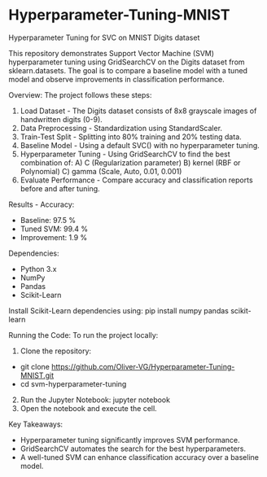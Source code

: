 # Hyperparameter-Tuning-MNIST
Hyperparameter Tuning for SVC on MNIST Digits dataset

This repository demonstrates Support Vector Machine (SVM) hyperparameter tuning using GridSearchCV on the Digits dataset from sklearn.datasets. The goal is to compare a baseline model with a tuned model and observe improvements in classification performance.

Overview:
The project follows these steps:
1. Load Dataset - The Digits dataset consists of 8x8 grayscale images of handwritten digits (0-9).
2. Data Preprocessing - Standardization using StandardScaler.
3. Train-Test Split - Splitting into 80% training and 20% testing data.
4. Baseline Model - Using a default SVC() with no hyperparameter tuning.
5. Hyperparameter Tuning - Using GridSearchCV to find the best combination of:
A) C (Regularization parameter)
B) kernel (RBF or Polynomial)
C) gamma (Scale, Auto, 0.01, 0.001)
6. Evaluate Performance - Compare accuracy and classification reports before and after tuning.

Results - Accuracy:
- Baseline: 97.5 % 
- Tuned SVM: 99.4 %
- Improvement: 1.9 %

Dependencies:
- Python 3.x
- NumPy
- Pandas
- Scikit-Learn

Install Scikit-Learn dependencies using:
pip install numpy pandas scikit-learn

Running the Code:
To run the project locally:
1. Clone the repository:
- git clone https://github.com/Oliver-VG/Hyperparameter-Tuning-MNIST.git
- cd svm-hyperparameter-tuning
2. Run the Jupyter Notebook:
jupyter notebook
3. Open the notebook and execute the cell.

Key Takeaways:
- Hyperparameter tuning significantly improves SVM performance.
- GridSearchCV automates the search for the best hyperparameters.
- A well-tuned SVM can enhance classification accuracy over a baseline model.
